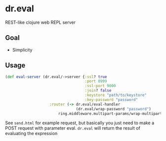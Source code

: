 dr.eval
=======

REST-like clojure web REPL server

## Goal

* Simplicity

## Usage

```clojure
(def eval-server (dr.eval/->server {:ssl? true
                                    :port 8999
                                    :ssl-port 9000
                                    :join? false
                                    :keystore "path/to/keystore"
                                    :key-password "password"
				    :router (-> dr.eval/eval-handler
				                (dr.eval/wrap-password "password")
						ring.middleware.multipart-params/wrap-multipart-params}))
```

See `send.html` for example request, but basically you just need to
make a POST request with parameter eval. `dr.eval` will return the
result of evaluating the expression